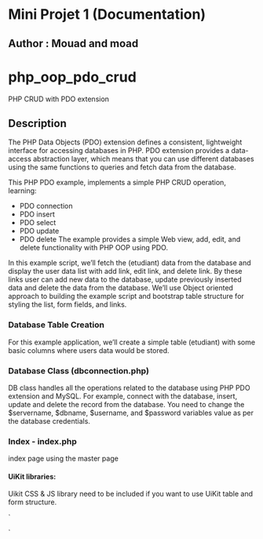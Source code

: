 # Mini Projet 1 (Documentation)

## Author : Mouad and moad 

# php_oop_pdo_crud
PHP CRUD with PDO extension 
## Description
The PHP Data Objects (PDO) extension defines a consistent, lightweight interface for accessing databases in PHP. PDO extension provides a data-access abstraction layer, which means that you can use different databases using the same functions to queries and fetch data from the database.

This PHP PDO example, implements a simple PHP CRUD operation, learning:
* PDO connection
* PDO insert 
* PDO select 
* PDO update 
* PDO delete 
The example provides a simple Web view,
 add, edit, and delete functionality with
  PHP OOP using PDO.

In this example script, we’ll 
fetch the (etudiant) data from the 
database and display the user data 
list with add link, edit link, and delete
 link. By these links user can add new data 
 to the database, update previously inserted 
 data and delete the data from the database. 
 We’ll use Object oriented approach to building 
 the example script and bootstrap table structure 
 for styling the list, form fields, and links.

### Database Table Creation
For this example application, we’ll create a simple table (etudiant) with some basic columns where users data would be stored.

### Database Class (dbconnection.php)
DB class handles all the operations related to the database using PHP PDO extension and MySQL. For example, connect with the database, insert, update and delete the record from the database. You need to change the $servername, $dbname, $username, and $password variables value as per the database credentials.

### Index - index.php
index page using the master page

#### UiKit libraries:
Uikit CSS & JS library need to be included if you want to use UiKit table and form structure.

`<link href="public/css/uikit.css" rel="stylesheet">
<script src="public/js/uikit.js"></script>`
 
